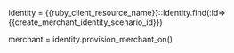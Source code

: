 identity = {{ruby_client_resource_name}}::Identity.find(:id=>{{create_merchant_identity_scenario_id}})

merchant = identity.provision_merchant_on()